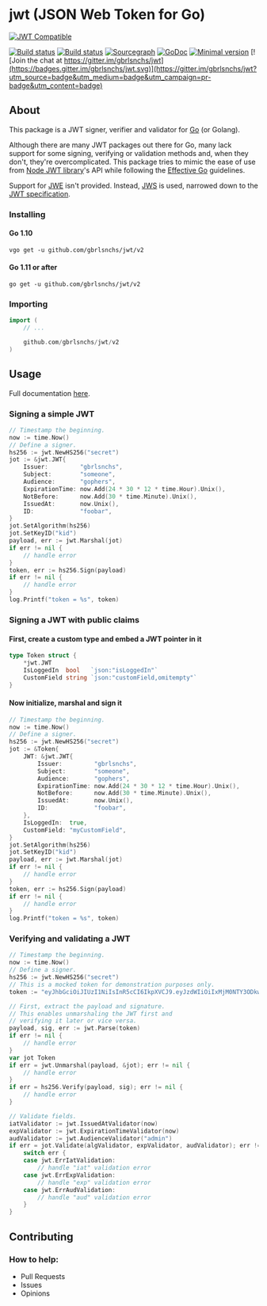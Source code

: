 # jwt (JSON Web Token for Go)
[![JWT Compatible](https://jwt.io/img/badge.svg)](https://jwt.io)

[![Build status](https://travis-ci.org/gbrlsnchs/jwt.svg?branch=master)](https://travis-ci.org/gbrlsnchs/jwt)
[![Build status](https://ci.appveyor.com/api/projects/status/wqao7uvucce71jja/branch/master?svg=true)](https://ci.appveyor.com/project/gbrlsnchs/jwt/branch/master)
[![Sourcegraph](https://sourcegraph.com/github.com/gbrlsnchs/jwt/-/badge.svg)](https://sourcegraph.com/github.com/gbrlsnchs/jwt?badge)
[![GoDoc](https://godoc.org/github.com/gbrlsnchs/jwt?status.svg)](https://godoc.org/github.com/gbrlsnchs/jwt)
[![Minimal version](https://img.shields.io/badge/minimal%20version-go1.10%2B-5272b4.svg)](https://golang.org/doc/go1.10) [![Join the chat at https://gitter.im/gbrlsnchs/jwt](https://badges.gitter.im/gbrlsnchs/jwt.svg)](https://gitter.im/gbrlsnchs/jwt?utm_source=badge&utm_medium=badge&utm_campaign=pr-badge&utm_content=badge)

## About
This package is a JWT signer, verifier and validator for [Go](https://golang.org) (or Golang).

Although there are many JWT packages out there for Go, many lack support for some signing, verifying or validation methods and, when they don't, they're overcomplicated. This package tries to mimic the ease of use from [Node JWT library](https://github.com/auth0/node-jsonwebtoken)'s API while following the [Effective Go](https://golang.org/doc/effective_go.html) guidelines.

Support for [JWE](https://tools.ietf.org/html/rfc7516) isn't provided. Instead, [JWS](https://tools.ietf.org/html/rfc7515) is used, narrowed down to the [JWT specification](https://tools.ietf.org/html/rfc7519).

### Installing
#### Go 1.10
`vgo get -u github.com/gbrlsnchs/jwt/v2`
#### Go 1.11 or after
`go get -u github.com/gbrlsnchs/jwt/v2`

### Importing
```go
import (
	// ...

	github.com/gbrlsnchs/jwt/v2
)
```

## Usage
Full documentation [here](https://godoc.org/github.com/gbrlsnchs/jwt).

### Signing a simple JWT
```go
// Timestamp the beginning.
now := time.Now()
// Define a signer.
hs256 := jwt.NewHS256("secret")
jot := &jwt.JWT{
	Issuer:         "gbrlsnchs",
	Subject:        "someone",
	Audience:       "gophers",
	ExpirationTime: now.Add(24 * 30 * 12 * time.Hour).Unix(),
	NotBefore:      now.Add(30 * time.Minute).Unix(),
	IssuedAt:       now.Unix(),
	ID:             "foobar",
}
jot.SetAlgorithm(hs256)
jot.SetKeyID("kid")
payload, err := jwt.Marshal(jot)
if err != nil {
	// handle error
}
token, err := hs256.Sign(payload)
if err != nil {
	// handle error
}
log.Printf("token = %s", token)
```

### Signing a JWT with public claims
#### First, create a custom type and embed a JWT pointer in it
```go
type Token struct {
	*jwt.JWT
	IsLoggedIn  bool   `json:"isLoggedIn"`
	CustomField string `json:"customField,omitempty"`
}
```

#### Now initialize, marshal and sign it
```go
// Timestamp the beginning.
now := time.Now()
// Define a signer.
hs256 := jwt.NewHS256("secret")
jot := &Token{
	JWT: &jwt.JWT{
		Issuer:         "gbrlsnchs",
		Subject:        "someone",
		Audience:       "gophers",
		ExpirationTime: now.Add(24 * 30 * 12 * time.Hour).Unix(),
		NotBefore:      now.Add(30 * time.Minute).Unix(),
		IssuedAt:       now.Unix(),
		ID:             "foobar",
	},
	IsLoggedIn:  true,
	CustomField: "myCustomField",
}
jot.SetAlgorithm(hs256)
jot.SetKeyID("kid")
payload, err := jwt.Marshal(jot)
if err != nil {
	// handle error
}
token, err := hs256.Sign(payload)
if err != nil {
	// handle error
}
log.Printf("token = %s", token)
```

### Verifying and validating a JWT
```go
// Timestamp the beginning.
now := time.Now()
// Define a signer.
hs256 := jwt.NewHS256("secret")
// This is a mocked token for demonstration purposes only.
token := "eyJhbGciOiJIUzI1NiIsInR5cCI6IkpXVCJ9.eyJzdWIiOiIxMjM0NTY3ODkwIiwibmFtZSI6IkpvaG4gRG9lIiwiaWF0IjoxNTE2MjM5MDIyfQ.lZ1zDoGNAv3u-OclJtnoQKejE8_viHlMtGlAxE8AE0Q"

// First, extract the payload and signature.
// This enables unmarshaling the JWT first and
// verifying it later or vice versa.
payload, sig, err := jwt.Parse(token)
if err != nil {
	// handle error
}
var jot Token
if err = jwt.Unmarshal(payload, &jot); err != nil {
	// handle error
}
if err = hs256.Verify(payload, sig); err != nil {
	// handle error
}

// Validate fields.
iatValidator := jwt.IssuedAtValidator(now)
expValidator := jwt.ExpirationTimeValidator(now)
audValidator := jwt.AudienceValidator("admin")
if err = jot.Validate(algValidator, expValidator, audValidator); err != nil {
	switch err {
	case jwt.ErrIatValidation:
		// handle "iat" validation error
	case jwt.ErrExpValidation:
		// handle "exp" validation error
	case jwt.ErrAudValidation:
		// handle "aud" validation error
	}
}
```

## Contributing
### How to help:
- Pull Requests
- Issues
- Opinions

